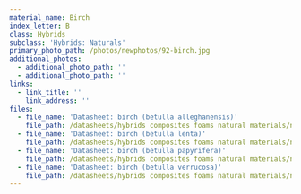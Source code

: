 ```yaml
---
material_name: Birch
index_letter: B
class: Hybrids
subclass: 'Hybrids: Naturals'
primary_photo_path: /photos/newphotos/92-birch.jpg
additional_photos:
  - additional_photo_path: ''
  - additional_photo_path: ''
links:
  - link_title: ''
    link_address: ''
files:
  - file_name: 'Datasheet: birch (betulla alleghanensis)'
    file_path: /datasheets/hybrids composites foams natural materials/natural materials/birch(betula alleghanensis).pdf
  - file_name: 'Datasheet: birch (betulla lenta)'
    file_path: /datasheets/hybrids composites foams natural materials/natural materials/birch(betula lenta).pdf
  - file_name: 'Datasheet: birch (betulla papyrifera)'
    file_path: /datasheets/hybrids composites foams natural materials/natural materials/birch(betula papyrifera).pdf
  - file_name: 'Datasheet: birch (betulla verrucosa)'
    file_path: /datasheets/hybrids composites foams natural materials/natural materials/birch(betula verrucosa).pdf
---
```


